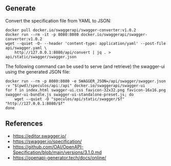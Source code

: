 ## Generate

Convert the specification file from YAML to JSON:

```shell
docker pull docker.io/swaggerapi/swagger-converter:v1.0.2
docker run --rm -it -p 8080:8080 docker.io/swaggerapi/swagger-converter:v1.0.2
wget --quiet -O- --header 'content-type: application/yaml' --post-file api/swagger.yaml \
    http://127.0.0.1:8080/api/convert | jq . > api/static/swagger/swagger.json
```

The following command can be used to serve (and retrieve) the swagger-ui using the generated JSON file:

```shell
docker run --rm -p 8080:8080 -e SWAGGER_JSON=/api/swagger/swagger.json -v "$(pwd)/speculos/api:/api" docker.io/swaggerapi/swagger-ui
for f in index.html swagger-ui.css favicon-32x32.png favicon-16x16.png swagger-ui-bundle.js swagger-ui-standalone-preset.js; do
    wget --quiet -O "speculos/api/static/swagger/$f" "http://127.0.0.1:8080/$f"
done
```

## References

- https://editor.swagger.io/
- https://swagger.io/specification/
- https://github.com/OAI/OpenAPI-Specification/blob/main/versions/3.1.0.md
- https://openapi-generator.tech/docs/online/
